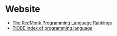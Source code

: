 # Website

* [The RedMonk Programming Language Rankings](http://redmonk.com/sogrady/category/programming-languages/)
* [TIOBE Index of programming language](http://www.tiobe.com/tiobe-index/)
